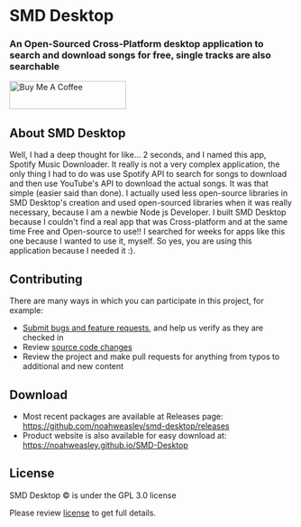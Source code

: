 # SMD Desktop

### An Open-Sourced Cross-Platform desktop application to search and download songs for free, single tracks are also searchable

<a href="https://www.buymeacoffee.com/noahweasley" target="_blank"><img src="https://cdn.buymeacoffee.com/buttons/v2/default-blue.png" alt="Buy Me A Coffee" style="height: 50px !important;width: 207px !important;" ></a>


## About SMD Desktop


Well, I had a deep thought for like... 2 seconds, and I named this app, Spotify Music Downloader. It really is not a very complex application, the only thing I had to do was use Spotify API to search for songs to download and then use YouTube's API to download the actual songs. It was that simple (easier said than done). I actually used less open-source libraries in SMD Desktop's creation and used open-sourced libraries when it was really necessary, because I am a newbie Node js Developer. I built SMD Desktop because I couldn't find a real app that was Cross-platform and at the same time Free and Open-source to use!! I searched for weeks for apps like this one because I wanted to use it, myself. So yes, you are using this application because I needed it :).


## Contributing

There are many ways in which you can participate in this project, for example:

* [Submit bugs and feature requests](https://github.com/noahweasley/SMD-Desktop/issues), and help us verify as they are checked in
* Review [source code changes](https://github.com/noahweasley/SMD-desktop/pulls)
* Review the project and make pull requests for anything from typos to additional and new content


## Download

* Most recent packages are available at Releases page: https://github.com/noahweasley/smd-desktop/releases
* Product website is also available for easy download at: https://noahweasley.github.io/SMD-Desktop


## License

SMD Desktop :copyright: is under the GPL 3.0 license

Please review [license](https://github.com/noahweasley/SMD-desktop/blob/master/LICENSE) to get full details.
